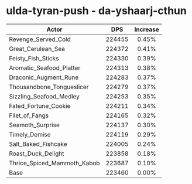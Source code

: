 # ulda-tyran-push - da-yshaarj-cthun
| Actor | DPS | Increase |
|---|:---:|:---:|
|Revenge_Served_Cold|224455|0.45%|
|Great_Cerulean_Sea|224372|0.41%|
|Feisty_Fish_Sticks|224330|0.39%|
|Aromatic_Seafood_Platter|224313|0.38%|
|Draconic_Augment_Rune|224283|0.37%|
|Thousandbone_Tongueslicer|224279|0.37%|
|Sizzling_Seafood_Medley|224253|0.35%|
|Fated_Fortune_Cookie|224211|0.34%|
|Filet_of_Fangs|224165|0.32%|
|Seamoth_Surprise|224137|0.30%|
|Timely_Demise|224119|0.29%|
|Salt_Baked_Fishcake|224005|0.24%|
|Roast_Duck_Delight|223858|0.18%|
|Thrice_Spiced_Mammoth_Kabob|223687|0.10%|
|Base|223460|0.00%|

